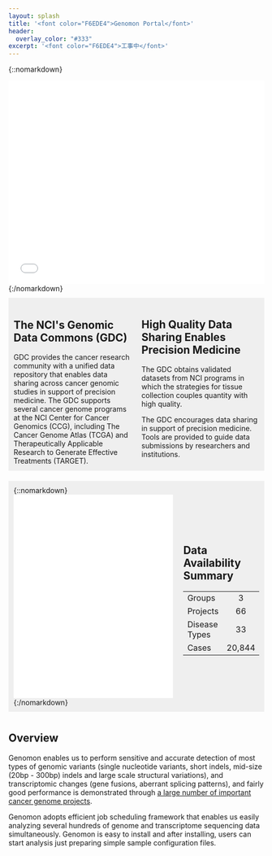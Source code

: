 ```yaml
---
layout: splash
title: '<font color="F6EDE4">Genomon Portal</font>'
header:
  overlay_color: "#333"
excerpt: '<font color="F6EDE4">工事中</font>'
---
```


<style type="text/css">
iframe {
  border: none;
  width: 100%;
  height: 400px;
}
</style>

{::nomarkdown}
<iframe src="{{ site.url }}{{ site.baseurl }}/graphs/index_bar.html"></iframe>
{:/nomarkdown}

<style type="text/css">
.frame {
  border-collapse: separate;
  border-spacing: 0px 10px;
  display: table;
  width: 100%;
}
.box {
  display: table-cell;
  vertical-align: middle;
  background-color: #EFEFEF;
  padding: 10px;
}
</style>

<div class="frame">
<div class="box" style="width:50%">
<h2>The NCI's Genomic Data Commons (GDC)</h2>
GDC provides the cancer research community with a unified data repository that enables data sharing across cancer genomic studies in support of precision medicine.
The GDC supports several cancer genome programs at the NCI Center for Cancer Genomics (CCG), including The Cancer Genome Atlas (TCGA) and Therapeutically Applicable Research to Generate Effective Treatments (TARGET).
<br>
</div>

<div class="box">

## High Quality Data Sharing Enables Precision Medicine

The GDC obtains validated datasets from NCI programs in which the strategies for tissue collection couples quantity with high quality.

The GDC encourages data sharing in support of precision medicine. Tools are provided to guide data submissions by researchers and institutions.

</div>
</div>

<div class="frame">
<div class="box" style="width:70%">
{::nomarkdown}
<iframe src="{{ site.url }}{{ site.baseurl }}/graphs/index_tree.html"></iframe>
{:/nomarkdown}
</div>

<div class="box">

## Data Availability Summary

|||
|:--------------|:-------:|
| Groups        | 3       |
| Projects      | 66      |
| Disease Types | 33      |
| Cases         | 20,844  |

</div>
</div>

## Overview

Genomon enables us to perform sensitive and accurate detection of most types of genomic variants
(single nucleotide variants, short indels, mid-size (20bp - 300bp) indels and large scale structural variations),
and transcriptomic changes (gene fusions, aberrant splicing patterns),
and fairly good performance is demonstrated 
through [a large number of important cancer genome projects](http://www.ncbi.nlm.nih.gov/pubmed?term=(Ogawa%2C%20Seishi%5BAuthor%5D)%20AND%20Miyano%2C%20Satoru%5BAuthor%5D).


Genomon adopts efficient job scheduling framework that enables us easily analyzing several hundreds of 
genome and transcriptome sequencing data simultaneously.
Genomon is easy to install and after installing, 
users can start analysis just preparing simple sample configuration files.


